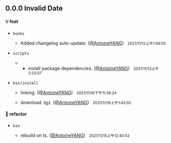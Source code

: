 ## 0.0.0  Invalid Date

#### 💡  feat

- `hooks`

  - Added changelog auto-update. ([@AntoineYANG](https://github.com/AntoineYANG))&nbsp;&nbsp;&nbsp;<small data-date="1636653590806">2021/11/12上午1:59:50</small>

- `scripts`

  - + install package dependencies. ([@AntoineYANG](https://github.com/AntoineYANG))&nbsp;&nbsp;&nbsp;<small data-date="1636741417724">2021/11/13上午2:23:37</small>

- `bin/install`

  - linking. ([@AntoineYANG](https://github.com/AntoineYANG))&nbsp;&nbsp;&nbsp;<small data-date="1637077104537">2021/11/16下午11:38:24</small>

  - download .tgz. ([@AntoineYANG](https://github.com/AntoineYANG))&nbsp;&nbsp;&nbsp;<small data-date="1636998230927">2021/11/16上午1:43:50</small>

#### 🔗  refactor

- `bin`

  - rebuild on ts. ([@AntoineYANG](https://github.com/AntoineYANG))&nbsp;&nbsp;&nbsp;<small data-date="1636908052992">2021/11/15上午12:40:52</small>

